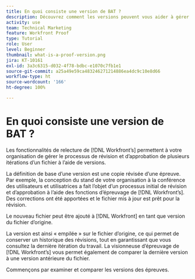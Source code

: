 ```yaml
---
title: En quoi consiste une version de BAT ?
description: Découvrez comment les versions peuvent vous aider à gérer le processus de révision et d’approbation à travers plusieurs itérations d’un fichier en utilisant les fonctionnalités de relecture de [!DNL].
activity: use
team: Technical Marketing
feature: Workfront Proof
type: Tutorial
role: User
level: Beginner
thumbnail: what-is-a-proof-version.png
jira: KT-10161
exl-id: 3a3c6315-d032-4f78-bdbc-e1070c7fb1e1
source-git-commit: a25a49e59ca483246271214886ea4dc9c10e8d66
workflow-type: ht
source-wordcount: '166'
ht-degree: 100%

---
```


# En quoi consiste une version de BAT ?

Les fonctionnalités de relecture de [!DNL Workfront’s] permettent à votre organisation de gérer le processus de révision et d’approbation de plusieurs itérations d’un fichier à l’aide de versions.

La définition de base d’une version est une copie révisée d’une épreuve. Par exemple, la conception du stand de votre organisation à la conférence des utilisateurs et utilisatrices a fait l’objet d’un processus initial de révision et d’approbation à l’aide des fonctions d’épreuvage de [!DNL Workfront’s]. Des corrections ont été apportées et le fichier mis à jour est prêt pour la révision.

Le nouveau fichier peut être ajouté à [!DNL Workfront] en tant que version du fichier d’origine.

La version est ainsi « empilée » sur le fichier d’origine, ce qui permet de conserver un historique des révisions, tout en garantissant que vous consultez la dernière itération du travail. La visionneuse d’épreuvage de [!DNL Workfront’s] vous permet également de comparer la dernière version à une version antérieure du fichier.

Commençons par examiner et comparer les versions des épreuves.
